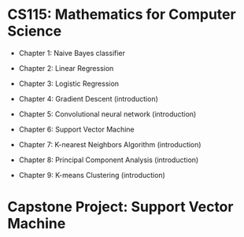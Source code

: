 # CS115: Mathematics for Computer Science

- Chapter 1: Naive Bayes classifier

- Chapter 2: Linear Regression

- Chapter 3: Logistic Regression

- Chapter 4: Gradient Descent (introduction)

- Chapter 5: Convolutional neural network (introduction)

- Chapter 6: Support Vector Machine

- Chapter 7: K-nearest Neighbors Algorithm (introduction) 

- Chapter 8: Principal Component Analysis (introduction)

- Chapter 9: K-means Clustering (introduction)

# Capstone Project: Support Vector Machine

